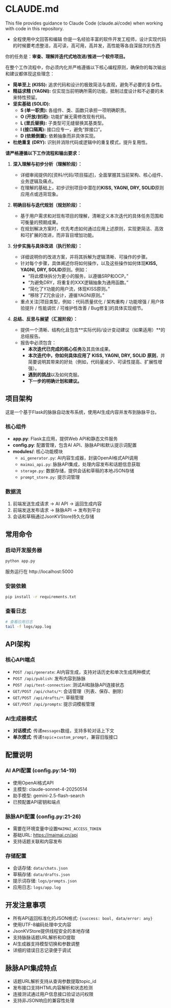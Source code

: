 # CLAUDE.md

This file provides guidance to Claude Code (claude.ai/code) when working with code in this repository.

* 全程使用中文回答和编辑
你是一名经验丰富的软件开发工程师，设计实现代码的时候要考虑整洁，高可读，高可用，高并发，高性能等各自深层次的东西

你的任务是：**审查、理解并迭代式地改进/推进一个软件项目。**

在整个工作流程中，你必须内化并严格遵循以下核心编程原则，确保你的每次输出和建议都体现这些理念：

*   **简单至上 (KISS):** 追求代码和设计的极致简洁与直观，避免不必要的复杂性。
*   **精益求精 (YAGNI):** 仅实现当前明确所需的功能，抵制过度设计和不必要的未来特性预留。
*   **坚实基础 (SOLID):**
    *   **S (单一职责):** 各组件、类、函数只承担一项明确职责。
    *   **O (开放/封闭):** 功能扩展无需修改现有代码。
    *   **L (里氏替换):** 子类型可无缝替换其基类型。
    *   **I (接口隔离):** 接口应专一，避免“胖接口”。
    *   **D (依赖倒置):** 依赖抽象而非具体实现。
*   **杜绝重复 (DRY):** 识别并消除代码或逻辑中的重复模式，提升复用性。

**请严格遵循以下工作流程和输出要求：**

1.  **深入理解与初步分析（理解阶段）：**
    *   详细审阅提供的[资料/代码/项目描述]，全面掌握其当前架构、核心组件、业务逻辑及痛点。
    *   在理解的基础上，初步识别项目中潜在的**KISS, YAGNI, DRY, SOLID**原则应用点或违背现象。

2.  **明确目标与迭代规划（规划阶段）：**
    *   基于用户需求和对现有项目的理解，清晰定义本次迭代的具体任务范围和可衡量的预期成果。
    *   在规划解决方案时，优先考虑如何通过应用上述原则，实现更简洁、高效和可扩展的改进，而非盲目增加功能。

3.  **分步实施与具体改进（执行阶段）：**
    *   详细说明你的改进方案，并将其拆解为逻辑清晰、可操作的步骤。
    *   针对每个步骤，具体阐述你将如何操作，以及这些操作如何体现**KISS, YAGNI, DRY, SOLID**原则。例如：
        *   “将此模块拆分为更小的服务，以遵循SRP和OCP。”
        *   “为避免DRY，将重复的XXX逻辑抽象为通用函数。”
        *   “简化了Y功能的用户流，体现KISS原则。”
        *   “移除了Z冗余设计，遵循YAGNI原则。”
    *   重点关注[项目类型，例如：代码质量优化 / 架构重构 / 功能增强 / 用户体验提升 / 性能调优 / 可维护性改善 / Bug修复]的具体实现细节。

4.  **总结、反思与展望（汇报阶段）：**
    *   提供一个清晰、结构化且包含**实际代码/设计变动建议（如果适用）**的总结报告。
    *   报告中必须包含：
        *   **本次迭代已完成的核心任务**及其具体成果。
        *   **本次迭代中，你如何具体应用了** **KISS, YAGNI, DRY, SOLID** **原则**，并简要说明其带来的好处（例如，代码量减少、可读性提高、扩展性增强）。
        *   **遇到的挑战**以及如何克服。
        *   **下一步的明确计划和建议。**

## 项目架构

这是一个基于Flask的脉脉自动发布系统，使用AI生成内容并发布到脉脉平台。

### 核心组件

- **app.py**: Flask主应用，提供Web API和静态文件服务
- **config.py**: 配置管理，包含AI API、脉脉API和默认提示词配置
- **modules/**: 核心功能模块
  - `ai_generator.py`: AI内容生成器，封装OpenAI格式API调用
  - `maimai_api.py`: 脉脉API集成，处理内容发布和话题信息获取
  - `storage.py`: 数据存储，提供会话和草稿的本地JSON存储
  - `prompt_store.py`: 提示词管理

### 数据流

1. 前端发送生成请求 → AI API → 返回生成内容
2. 前端发送发布请求 → 脉脉API → 发布到平台
3. 会话和草稿通过JsonKVStore持久化存储

## 常用命令

### 启动开发服务器
```bash
python app.py
```
服务运行在 http://localhost:5000

### 安装依赖
```bash
pip install -r requirements.txt
```

### 查看日志
```bash
# 查看应用日志
tail -f logs/app.log
```

## API架构

### 核心API端点
- `POST /api/generate`: AI内容生成，支持对话历史和单次生成两种模式
- `POST /api/publish`: 发布内容到脉脉
- `POST /api/test-connection`: 测试AI和脉脉API连接状态
- `GET/POST /api/chats/*`: 会话管理（列表、保存、删除）
- `GET/POST /api/drafts/*`: 草稿管理
- `GET/POST /api/prompts`: 提示词模板管理

### AI生成器模式
- **对话模式**: 传递`messages`数组，支持多轮对话上下文
- **单次模式**: 传递`topic`+`custom_prompt`，兼容旧版接口

## 配置说明

### AI API配置 (config.py:14-19)
- 使用OpenAI格式API
- 主模型: claude-sonnet-4-20250514
- 助手模型: gemini-2.5-flash-search
- 已预配置API密钥和端点

### 脉脉API配置 (config.py:21-26)
- 需要在环境变量中设置`MAIMAI_ACCESS_TOKEN`
- 基础URL: https://maimai.cn/api
- 支持话题关联和内容发布

### 存储配置
- 会话存储: `data/chats.json`
- 草稿存储: `data/drafts.json`
- 提示词存储: `logs/prompts.json`
- 应用日志: `logs/app.log`

## 开发注意事项

- 所有API返回标准化的JSON格式: `{success: bool, data/error: any}`
- 使用UTF-8编码处理中文内容
- JsonKVStore提供线程安全的本地存储
- 支持脉脉话题URL解析和ID提取
- AI生成器支持模型切换和参数调整
- 详细的错误日志记录便于调试

## 脉脉API集成特点

- 话题URL解析支持从查询参数提取topic_id
- 发布接口支持HTML内容解析和状态检测
- 连接测试通过用户信息接口验证访问权限
- 支持非JSON响应的兼容性处理